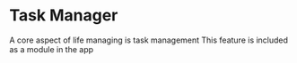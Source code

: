 # Task Manager

A core aspect of life managing is task management
This feature is included as a module in the app